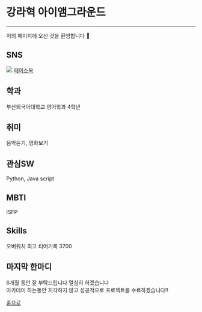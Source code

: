 # 강라혁 아이앰그라운드
***
저의 페이지에 오신 것을 환영합니다 :clap:
## SNS  
<img src="https://img.shields.io/badge/Facebook-0866FF?style=flat-square&logo=facebook&logoColor=#F6F6F6"/> [페이스북](https://www.facebook.com/profile.php?id=100003388020081)


## 학과
부산외국어대학교 영어학과 4학년

## 취미
음악듣기, 영화보기

## 관심SW
Python, Java script

## MBTI
ISFP

## Skills
오버워치 최고 티어기록 3700

## 마지막 한마디
6개월 동안 잘 부탁드립니다 열심히 하겠습니다  
아카데미 하는동안 지각하지 않고 성공적으로 프로젝트를 수료하겠습니다!!  
  
[홈으로](../../README.md)